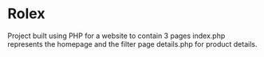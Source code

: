 # Rolex
Project built using PHP for a website to contain 3 pages
index.php represents the homepage and the filter page
details.php for product details.
